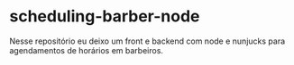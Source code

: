 # scheduling-barber-node

Nesse repositório eu deixo um front e backend com node e nunjucks para agendamentos de horários em barbeiros.
